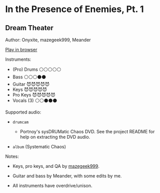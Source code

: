 # In the Presence of Enemies, Pt\. 1

## Dream Theater

Author: Onyxite, mazegeek999, Meander

[Play in browser](http://pages.cs.wisc.edu/~tolly/customs/?title=in-the-presence-of-enemies-pt-1&artist=dream-theater)

Instruments:

  * (Pro) Drums ⚪️⚪️⚪️⚪️⚪️
  * Bass ⚪️⚪️⚪️⚫️⚫️
  * Guitar 😈😈😈😈😈
  * Keys 😈😈😈😈😈
  * Pro Keys 😈😈😈😈😈
  * Vocals (3) ⚪️⚪️⚫️⚫️⚫️

Supported audio:

  * `drumcam`

    * Portnoy's sysDRUMatic Chaos DVD. See the project README for help on extracting the DVD audio.

  * `album` (Systematic Chaos)

Notes:

  * Keys, pro keys, and QA by [mazegeek999](http://pksage.com/ccc/IPS/index.php?/topic/13775-mazegeeks-customs-1117-tarkus-by-emerson-lake-palmer/).

  * Guitar and bass by Meander, with some edits by me.

  * All instruments have overdrive/unison.

